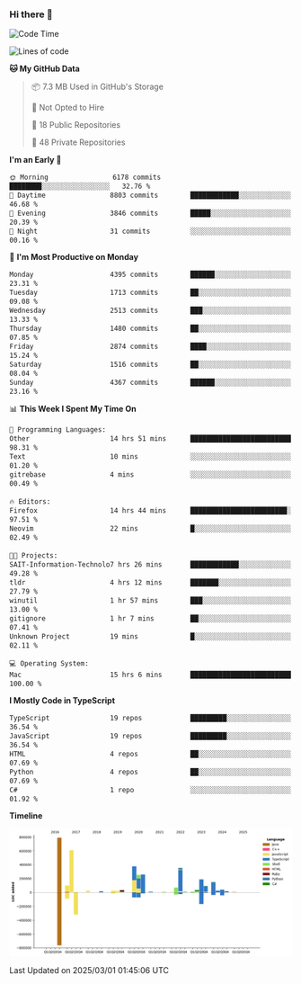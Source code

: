### Hi there 👋

<!--
**Clumsy-Coder/Clumsy-Coder** is a ✨ _special_ ✨ repository because its `README.md` (this file) appears on your GitHub profile.

Here are some ideas to get you started:

- 🔭 I’m currently working on ...
- 🌱 I’m currently learning ...
- 👯 I’m looking to collaborate on ...
- 🤔 I’m looking for help with ...
- 💬 Ask me about ...
- 📫 How to reach me: ...
- 😄 Pronouns: ...
- ⚡ Fun fact: ...
-->

<!-- anmol098/waka-readme-stats -->
<!--START_SECTION:waka-->
![Code Time](http://img.shields.io/badge/Code%20Time-1%2C184%20hrs%208%20mins-blue)

![Lines of code](https://img.shields.io/badge/From%20Hello%20World%20I%27ve%20Written-3.5%20million%20lines%20of%20code-blue)

**🐱 My GitHub Data** 

> 📦 7.3 MB Used in GitHub's Storage 
 > 
> 🚫 Not Opted to Hire
 > 
> 📜 18 Public Repositories 
 > 
> 🔑 48 Private Repositories 
 > 
**I'm an Early 🐤** 

```text
🌞 Morning                6178 commits        ████████░░░░░░░░░░░░░░░░░   32.76 % 
🌆 Daytime                8803 commits        ████████████░░░░░░░░░░░░░   46.68 % 
🌃 Evening                3846 commits        █████░░░░░░░░░░░░░░░░░░░░   20.39 % 
🌙 Night                  31 commits          ░░░░░░░░░░░░░░░░░░░░░░░░░   00.16 % 
```
📅 **I'm Most Productive on Monday** 

```text
Monday                   4395 commits        ██████░░░░░░░░░░░░░░░░░░░   23.31 % 
Tuesday                  1713 commits        ██░░░░░░░░░░░░░░░░░░░░░░░   09.08 % 
Wednesday                2513 commits        ███░░░░░░░░░░░░░░░░░░░░░░   13.33 % 
Thursday                 1480 commits        ██░░░░░░░░░░░░░░░░░░░░░░░   07.85 % 
Friday                   2874 commits        ████░░░░░░░░░░░░░░░░░░░░░   15.24 % 
Saturday                 1516 commits        ██░░░░░░░░░░░░░░░░░░░░░░░   08.04 % 
Sunday                   4367 commits        ██████░░░░░░░░░░░░░░░░░░░   23.16 % 
```


📊 **This Week I Spent My Time On** 

```text
💬 Programming Languages: 
Other                    14 hrs 51 mins      █████████████████████████   98.31 % 
Text                     10 mins             ░░░░░░░░░░░░░░░░░░░░░░░░░   01.20 % 
gitrebase                4 mins              ░░░░░░░░░░░░░░░░░░░░░░░░░   00.49 % 

🔥 Editors: 
Firefox                  14 hrs 44 mins      ████████████████████████░   97.51 % 
Neovim                   22 mins             █░░░░░░░░░░░░░░░░░░░░░░░░   02.49 % 

🐱‍💻 Projects: 
SAIT-Information-Technolo7 hrs 26 mins       ████████████░░░░░░░░░░░░░   49.28 % 
tldr                     4 hrs 12 mins       ███████░░░░░░░░░░░░░░░░░░   27.79 % 
winutil                  1 hr 57 mins        ███░░░░░░░░░░░░░░░░░░░░░░   13.00 % 
gitignore                1 hr 7 mins         ██░░░░░░░░░░░░░░░░░░░░░░░   07.41 % 
Unknown Project          19 mins             █░░░░░░░░░░░░░░░░░░░░░░░░   02.11 % 

💻 Operating System: 
Mac                      15 hrs 6 mins       █████████████████████████   100.00 % 
```

**I Mostly Code in TypeScript** 

```text
TypeScript               19 repos            █████████░░░░░░░░░░░░░░░░   36.54 % 
JavaScript               19 repos            █████████░░░░░░░░░░░░░░░░   36.54 % 
HTML                     4 repos             ██░░░░░░░░░░░░░░░░░░░░░░░   07.69 % 
Python                   4 repos             ██░░░░░░░░░░░░░░░░░░░░░░░   07.69 % 
C#                       1 repo              ░░░░░░░░░░░░░░░░░░░░░░░░░   01.92 % 
```



**Timeline**

![Lines of Code chart](https://raw.githubusercontent.com/Clumsy-Coder/Clumsy-Coder/main/assets/bar_graph.png)


 Last Updated on 2025/03/01 01:45:06 UTC
<!--END_SECTION:waka-->
